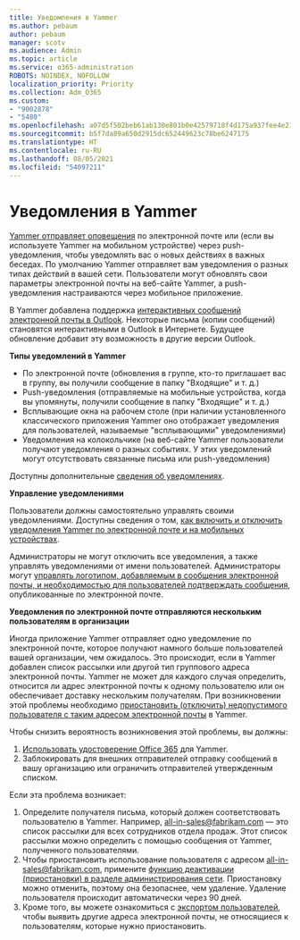 ```yaml
---
title: Уведомления в Yammer
ms.author: pebaum
author: pebaum
manager: scotv
ms.audience: Admin
ms.topic: article
ms.service: o365-administration
ROBOTS: NOINDEX, NOFOLLOW
localization_priority: Priority
ms.collection: Adm_O365
ms.custom:
- "9002878"
- "5480"
ms.openlocfilehash: a07d5f502beb61ab130e801b0e42579718f4d175a937fee4e21ab9f7339dbffd
ms.sourcegitcommit: b5f7da89a650d2915dc652449623c78be6247175
ms.translationtype: HT
ms.contentlocale: ru-RU
ms.lasthandoff: 08/05/2021
ms.locfileid: "54097211"
---
```

# <a name="notifications-in-yammer"></a>Уведомления в Yammer

[Yammer отправляет оповещения](https://support.microsoft.com/en-gb/office/enable-or-disable-yammer-email-and-phone-notifications-93e530e0-189f-4768-8f28-7683d48cc996) по электронной почте или (если вы используете Yammer на мобильном устройстве) через push-уведомления, чтобы уведомлять вас о новых действиях в важных беседах. По умолчанию Yammer отправляет вам уведомления о разных типах действий в вашей сети. Пользователи могут обновлять свои параметры электронной почты на веб-сайте Yammer, а push-уведомления настраиваются через мобильное приложение. 

В Yammer добавлена поддержка [интерактивных сообщений электронной почты в Outlook](https://techcommunity.microsoft.com/t5/outlook-blog/interactive-yammer-emails-in-outlook-on-the-web-are-here/ba-p/1209420). Некоторые письма (копии сообщений) становятся интерактивными в Outlook в Интернете. Будущее обновление добавит эту возможность в другие версии Outlook.

**Типы уведомлений в Yammer**

- По электронной почте (обновления в группе, кто-то приглашает вас в группу, вы получили сообщение в папку "Входящие" и т. д.)
- Push-уведомления (отправляемые на мобильные устройства, когда вы упомянуты, получили сообщение в папку "Входящие" и т. д.)
- Всплывающие окна на рабочем столе (при наличии установленного классического приложения Yammer оно отображает уведомления для пользователей, называемые "всплывающими" уведомлениями)
- Уведомления на колокольчике (на веб-сайте Yammer пользователи получают уведомления о разных событиях. У этих уведомлений могут отсутствовать связанные письма или push-уведомления)

Доступны дополнительные [сведения об уведомлениях](https://support.microsoft.com/en-gb/office/enable-or-disable-yammer-email-and-phone-notifications-93e530e0-189f-4768-8f28-7683d48cc996).

**Управление уведомлениями**

Пользователи должны самостоятельно управлять своими уведомлениями. Доступны сведения о том, [как включить и отключить уведомления Yammer по электронной почте и на мобильных устройствах](https://support.microsoft.com/en-gb/office/enable-or-disable-yammer-email-and-phone-notifications-93e530e0-189f-4768-8f28-7683d48cc996). 

Администраторы не могут отключить все уведомления, а также управлять уведомлениями от имени пользователей. Администраторы могут [управлять логотипом, добавляемым в сообщения электронной почты, и необходимостью для пользователей подтверждать сообщения](https://docs.microsoft.com/yammer/configure-your-yammer-network/configure-email-and-yammer), опубликованные по электронной почте.

**Уведомления по электронной почте отправляются нескольким пользователям в организации**

Иногда приложение Yammer отправляет одно уведомление по электронной почте, которое получают намного больше пользователей вашей организации, чем ожидалось. Это происходит, если в Yammer добавлен список рассылки или другой тип группового адреса электронной почты. Yammer не может для каждого случая определить, относится ли адрес электронной почты к одному пользователю или он обеспечивает доставку нескольким получателям. При возникновении этой проблемы необходимо [приостановить (отключить) недопустимого пользователя с таким адресом электронной почты](https://docs.microsoft.com/yammer/manage-yammer-users/add-block-or-remove-users#remove-users) в Yammer. 

Чтобы снизить вероятность возникновения этой проблемы, вы должны:

1. [Использовать удостоверение Office 365](https://docs.microsoft.com/yammer/configure-your-yammer-network/enforce-office-365-identity) для Yammer.
2. Заблокировать для внешних отправителей отправку сообщений в вашу организацию или ограничить отправителей утвержденным списком.

Если эта проблема возникает:

1. Определите получателя письма, который должен соответствовать пользователю в Yammer. Например, all-in-sales@fabrikam.com — это список рассылки для всех сотрудников отдела продаж. Этот список рассылки можно определить с помощью сообщения от Yammer, полученного пользователями.
2. Чтобы приостановить использование пользователя с адресом all-in-sales@fabrikam.com, примените [функцию деактивации (приостановки) в разделе администрирования сети](https://docs.microsoft.com/yammer/manage-yammer-users/add-block-or-remove-users#remove-users). Приостановку можно отменить, поэтому она безопаснее, чем удаление. Удаление пользователя происходит автоматически через 90 дней.
3. Кроме того, вы можете ознакомиться с [экспортом пользователей](https://docs.microsoft.com/yammer/manage-security-and-compliance/export-yammer-enterprise-data#ExportUsers), чтобы выявить другие адреса электронной почты, не относящиеся к пользователям, которые нужно приостановить.
